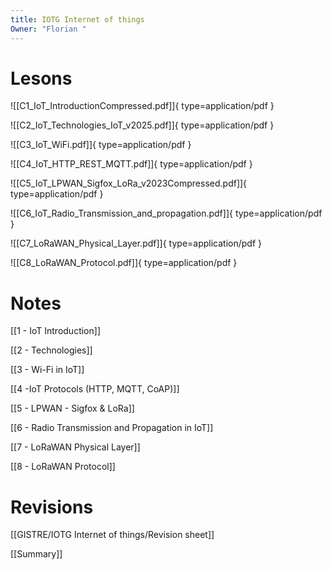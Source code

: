 ```yaml
---
title: IOTG Internet of things
Owner: "Florian "
---
```

# Lesons
![[C1_IoT_IntroductionCompressed.pdf]]{ type=application/pdf }

![[C2_IoT_Technologies_IoT_v2025.pdf]]{ type=application/pdf }

![[C3_IoT_WiFi.pdf]]{ type=application/pdf }

![[C4_IoT_HTTP_REST_MQTT.pdf]]{ type=application/pdf }

![[C5_IoT_LPWAN_Sigfox_LoRa_v2023Compressed.pdf]]{ type=application/pdf }

![[C6_IoT_Radio_Transmission_and_propagation.pdf]]{ type=application/pdf }

![[C7_LoRaWAN_Physical_Layer.pdf]]{ type=application/pdf }

![[C8_LoRaWAN_Protocol.pdf]]{ type=application/pdf }

# Notes

[[1 - IoT Introduction]]


[[2 - Technologies]]


[[3 - Wi-Fi in IoT]]


[[4 -IoT Protocols (HTTP, MQTT, CoAP)]]


[[5 - LPWAN - Sigfox & LoRa]]


[[6 - Radio Transmission and Propagation in IoT]]


[[7 - LoRaWAN Physical Layer]]


[[8 - LoRaWAN Protocol]]


# Revisions
[[GISTRE/IOTG Internet of things/Revision sheet]]


[[Summary]]

